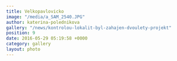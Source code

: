 ```yaml
---
title: Velkopavlovicko
image: "/media/a_SAM_2540.JPG"
author: katerina-polednikova
gallery: "/news/kontrolou-lokalit-byl-zahajen-dvoulety-projekt"
position: 9
date: 2016-05-29 05:19:58 +0000
category: gallery
layout: photo
---
```


